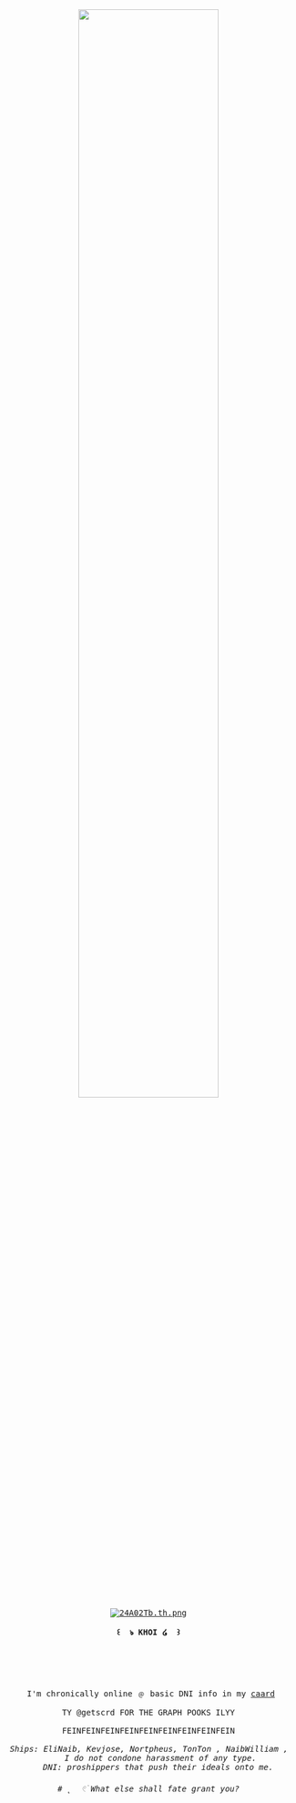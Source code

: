 <div align="center">

<img src= "[(https://64.media.tumblr.com/2301b1a65f042dc54e7acb5b8b61077a/a7c10038a1e9f850-fb/s1280x1920/b45ba34ffa6981d500342dc84e853cec1167ba2e.pnj)]" width="70%" align="center" />

<br><br>
<pre>

<a href="https://freeimage.host/i/24A02Tb"><img src="https://iili.io/24A02Tb.th.png" alt="24A02Tb.th.png" border="0"></a>
	
<header><b> ꒰  ঌ KHOI ໒  ꒱ </b></header>
	
 I'm chronically online ﹫ basic DNI info in my <a href="https://khoiphoskarrd.carrd.co">caard</a>

TY @getscrd FOR THE GRAPH POOKS ILYY
	    
FEINFEINFEINFEINFEINFEINFEINFEINFEIN

<I> Ships: EliNaib, Kevjose, Nortpheus, TonTon , NaibWilliam , NortGanji, NortNaib </I>
	<I> I do not condone harassment of any type.
	<I> DNI: proshippers that push their ideals onto me. </I>
	    
# ˛  𓏲࣪ What else shall fate grant you?
</pre>
<br><br>
<br><br><be>
    
</body>
</html>
